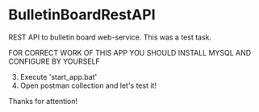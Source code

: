 # BulletinBoardRestAPI
REST API to bulletin board web-service. This was a test task.

FOR CORRECT WORK OF THIS APP YOU SHOULD INSTALL MYSQL AND CONFIGURE BY YOURSELF

3. Execute 'start_app.bat'
4. Open postman collection and let's test it!

Thanks for attention!
